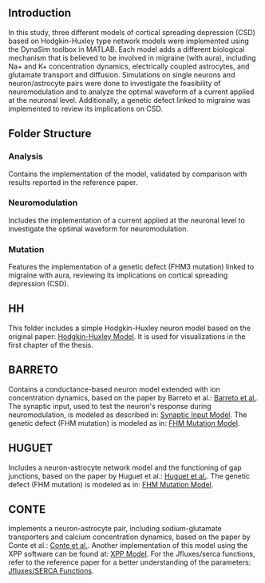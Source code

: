 ## Introduction
In this study, three different models of cortical spreading depression (CSD) based on Hodgkin-Huxley type network models were implemented using the DynaSim toolbox in MATLAB. Each model adds a different biological mechanism that is believed to be involved in migraine (with aura), including Na+ and K+ concentration dynamics, electrically coupled astrocytes, and glutamate transport and diffusion. Simulations on single neurons and neuron/astrocyte pairs were done to investigate the feasibility of neuromodulation and to analyze the optimal waveform of a current applied at the neuronal level. Additionally, a genetic defect linked to migraine was implemented to review its implications on CSD.

## Folder Structure

### Analysis

Contains the implementation of the model, validated by comparison with results reported in the reference paper.

### Neuromodulation

Includes the implementation of a current applied at the neuronal level to investigate the optimal waveform for neuromodulation.

### Mutation

Features the implementation of a genetic defect (FHM3 mutation) linked to migraine with aura, reviewing its implications on cortical spreading depression (CSD).

## HH

This folder includes a simple Hodgkin-Huxley neuron model based on the original paper: [Hodgkin-Huxley Model](https://www.ncbi.nlm.nih.gov/pmc/articles/PMC1392413/). It is used for visualizations in the first chapter of the thesis.

## BARRETO

Contains a conductance-based neuron model extended with ion concentration dynamics, based on the paper by Barreto et al.: [Barreto et al.](https://www.ncbi.nlm.nih.gov/pmc/articles/PMC3101327/). The synaptic input, used to test the neuron's response during neuromodulation, is modeled as described in: [Synaptic Input Model](https://pubmed.ncbi.nlm.nih.gov/26867734/). The genetic defect (FHM mutation) is modeled as in: [FHM Mutation Model](https://www.ncbi.nlm.nih.gov/pmc/articles/PMC4017887/).

## HUGUET

Includes a neuron-astrocyte network model and the functioning of gap junctions, based on the paper by Huguet et al.: [Huguet et al.](https://pubmed.ncbi.nlm.nih.gov/27463146/). The genetic defect (FHM mutation) is modeled as in: [FHM Mutation Model](https://www.ncbi.nlm.nih.gov/pmc/articles/PMC4017887/).

## CONTE

Implements a neuron-astrocyte pair, including sodium-glutamate transporters and calcium concentration dynamics, based on the paper by Conte et al.: [Conte et al.](https://pubmed.ncbi.nlm.nih.gov/29210004/). Another implementation of this model using the XPP software can be found at: [XPP Model](https://senselab.med.yale.edu/ModelDB/showmodel.cshtml?model=235377&file=/terman-ModelDB/#tabs-2). For the Jfluxes/serca functions, refer to the reference paper for a better understanding of the parameters: [Jfluxes/SERCA Functions](https://www.sciencedirect.com/science/article/abs/pii/S0022519300922926?via%3Dihub).
